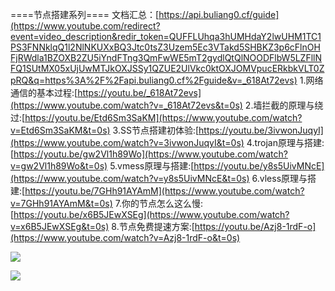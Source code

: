 
  
====节点搭建系列==== 文档汇总：[https://api.buliang0.cf/guide](https://www.youtube.com/redirect?event=video_description&redir_token=QUFFLUhqa3hUMHdaY2lwUHM1TC1PS3FNNklqQ1l2NlNKUXxBQ3Jtc0tsZ3Uzem5Ec3VTakd5SHBKZ3p6cFlnOHFjRWdla1BZOXB2ZU5iYndFTng3QmFwWE5mT2gydlQtQlNOODFlbW5LZFllNFQ1SUtMX05xUjUwMTJkOXJSSy1QZUE2UlVkc0ktOXJOMVpucERkbkVLT0ZpRQ&q=https%3A%2F%2Fapi.buliang0.cf%2Fguide&v=_618At72evs) 
1.网络通信的基本过程:[https://youtu.be/_618At72evs](https://www.youtube.com/watch?v=_618At72evs&t=0s) 
2.墙拦截的原理与绕过:[https://youtu.be/Etd6Sm3SaKM](https://www.youtube.com/watch?v=Etd6Sm3SaKM&t=0s) 
3.SS节点搭建初体验:[https://youtu.be/3ivwonJuqyI](https://www.youtube.com/watch?v=3ivwonJuqyI&t=0s) 
4.trojan原理与搭建:[https://youtu.be/gw2Vl1h89Wo](https://www.youtube.com/watch?v=gw2Vl1h89Wo&t=0s) 
5.vmess原理与搭建:[https://youtu.be/y8s5UivMNcE](https://www.youtube.com/watch?v=y8s5UivMNcE&t=0s) 
6.vless原理与搭建:[https://youtu.be/7GHh91AYAmM](https://www.youtube.com/watch?v=7GHh91AYAmM&t=0s) 
7.你的节点怎么这么慢:[https://youtu.be/x6B5JEwXSEg](https://www.youtube.com/watch?v=x6B5JEwXSEg&t=0s) 
8.节点免费提速方案:[https://youtu.be/Azj8-1rdF-o](https://www.youtube.com/watch?v=Azj8-1rdF-o&t=0s)


![](https://cdn.jsdelivr.net/gh/narugakuru/images/img/Pasted%20image%2020221128181146.png)



![](https://cdn.jsdelivr.net/gh/narugakuru/images/img/Pasted%20image%2020221128181233.png)
